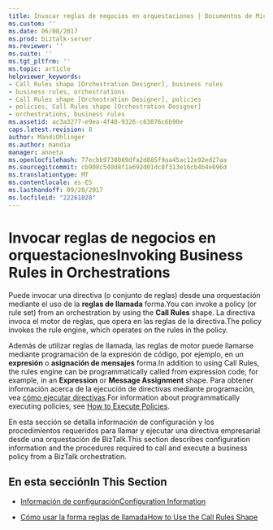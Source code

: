 ```yaml
---
title: Invocar reglas de negocios en orquestaciones | Documentos de Microsoft
ms.custom: ''
ms.date: 06/08/2017
ms.prod: biztalk-server
ms.reviewer: ''
ms.suite: ''
ms.tgt_pltfrm: ''
ms.topic: article
helpviewer_keywords:
- Call Rules shape [Orchestration Designer], business rules
- business rules, orchestrations
- Call Rules shape [Orchestration Designer], policies
- policies, Call Rules shape [Orchestration Designer]
- orchestrations, business rules
ms.assetid: ac3a3277-e9ea-4f40-9326-c63076c6b90e
caps.latest.revision: 8
author: MandiOhlinger
ms.author: mandia
manager: anneta
ms.openlocfilehash: 77ecbb9738089dfa2d885f9aa45ac12e92ed27aa
ms.sourcegitcommit: cb908c540d8f1a692d01dc8f313e16cb4b4e696d
ms.translationtype: MT
ms.contentlocale: es-ES
ms.lasthandoff: 09/20/2017
ms.locfileid: "22261828"
---
```

# <a name="invoking-business-rules-in-orchestrations"></a><span data-ttu-id="b2b91-102">Invocar reglas de negocios en orquestaciones</span><span class="sxs-lookup"><span data-stu-id="b2b91-102">Invoking Business Rules in Orchestrations</span></span>
<span data-ttu-id="b2b91-103">Puede invocar una directiva (o conjunto de reglas) desde una orquestación mediante el uso de la **reglas de llamada** forma.</span><span class="sxs-lookup"><span data-stu-id="b2b91-103">You can invoke a policy (or rule set) from an orchestration by using the **Call Rules** shape.</span></span> <span data-ttu-id="b2b91-104">La directiva invoca el motor de reglas, que opera en las reglas de la directiva.</span><span class="sxs-lookup"><span data-stu-id="b2b91-104">The policy invokes the rule engine, which operates on the rules in the policy.</span></span>  
  
 <span data-ttu-id="b2b91-105">Además de utilizar reglas de llamada, las reglas de motor puede llamarse mediante programación de la expresión de código, por ejemplo, en un **expresión** o **asignación de mensajes** forma.</span><span class="sxs-lookup"><span data-stu-id="b2b91-105">In addition to using Call Rules, the rules engine can be programmatically called from expression code, for example, in an **Expression** or **Message Assignment** shape.</span></span> <span data-ttu-id="b2b91-106">Para obtener información acerca de la ejecución de directivas mediante programación, vea [cómo ejecutar directivas](../core/how-to-execute-policies.md).</span><span class="sxs-lookup"><span data-stu-id="b2b91-106">For information about programmatically executing policies, see [How to Execute Policies](../core/how-to-execute-policies.md).</span></span>  
  
 <span data-ttu-id="b2b91-107">En esta sección se detalla información de configuración y los procedimientos requeridos para llamar y ejecutar una directiva empresarial desde una orquestación de BizTalk.</span><span class="sxs-lookup"><span data-stu-id="b2b91-107">This section describes configuration information and the procedures required to call and execute a business policy from a BizTalk orchestration.</span></span>  
  
## <a name="in-this-section"></a><span data-ttu-id="b2b91-108">En esta sección</span><span class="sxs-lookup"><span data-stu-id="b2b91-108">In This Section</span></span>  
  
-   [<span data-ttu-id="b2b91-109">Información de configuración</span><span class="sxs-lookup"><span data-stu-id="b2b91-109">Configuration Information</span></span>](../core/configuration-information.md)  
  
-   [<span data-ttu-id="b2b91-110">Cómo usar la forma reglas de llamada</span><span class="sxs-lookup"><span data-stu-id="b2b91-110">How to Use the Call Rules Shape</span></span>](../core/how-to-use-the-call-rules-shape.md)